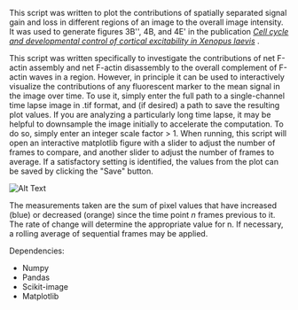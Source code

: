 This script was written to plot the contributions of spatially separated signal gain and loss in different regions of an image to the overall image intensity. It was used to generate figures 3B'', 4B, and 4E' in the publication [_Cell cycle and developmental control of cortical excitability in Xenopus laevis_](https://www.biorxiv.org/content/10.1101/2022.02.11.480124v1 "Link to paper on BioRxiv") .

This script was written specifically to investigate the contributions of net F-actin assembly and net F-actin disassembly to the overall complement of F-actin waves in a region. However, in principle it can be used to interactively visualize the contributions of any fluorescent marker to the mean signal in the image over time. To use it, simply enter the full path to a single-channel time lapse image in .tif format, and (if desired) a path to save the resulting plot values. If you are analyzing a particularly long time lapse, it may be helpful to downsample the image initially to accelerate the computation. To do so, simply enter an integer scale factor > 1. When running, this script will open an interactive matplotlib figure with a slider to adjust the number of frames to compare, and another slider to adjust the number of frames to average. If a satisfactory setting is identified, the values from the plot can be saved by clicking the "Save" button.

![Alt Text](https://github.com/zacswider/README_Images/blob/main/assembly_disassembly_use.gif)

The measurements taken are the sum of pixel values that have increased (blue) or decreased (orange) since the time point _n_ frames previous to it. The rate of change will determine the appropriate value for n. If necessary, a rolling average of sequential frames may be applied. 

Dependencies:
 - Numpy
 - Pandas
 - Scikit-image
 - Matplotlib
